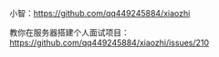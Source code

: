 小智：https://github.com/qq449245884/xiaozhi

教你在服务器搭建个人面试项目：https://github.com/qq449245884/xiaozhi/issues/210